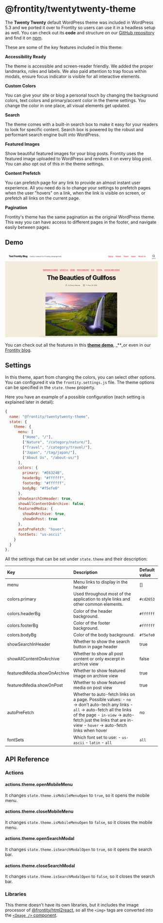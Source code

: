 # @frontity/twentytwenty-theme

The **Twenty Twenty** default WordPress theme was included in WordPress 5.3 and we ported it over to Frontity so users can use it in a headless setup as well. You can check out its **code** and structure on our [GitHub repository](https://github.com/frontity/frontity/tree/dev/packages/twentytwenty-theme) and find it on [npm](https://www.npmjs.com/package/@frontity/twentytwenty-theme).

These are some of the key features included in this theme:

**Accessibility Ready**

The theme is accessible and screen-reader friendly. We added the proper landmarks, roles and labels. We also paid attention to trap focus within modals, ensure focus indicator is visible for all interactive elements.

**Custom Colors**

You can give your site or blog a personal touch by changing the background colors, text colors and primary/accent color in the theme settings. You change the color in one place, all visual elements get updated.

**Search**

The theme comes with a built-in search box to make it easy for your readers to look for specific content. Search box is powered by the robust and performant search engine built into WordPress.

**Featured Images**

Show beautiful featured images for your blog posts. Frontity uses the featured image uploaded to WordPress and renders it on every blog post. You can also opt out of this in the theme settings.

**Content Prefetch**

You can prefetch page for any link to provide an almost instant user experience. All you need do is to change your settings to prefetch pages when the user "hovers" on a link, when the link is visible on screen, or prefetch all links on the current page.

**Pagination**

Frontity's theme has the same pagination as the original WordPress theme. This way you can have access to different pages in the footer, and navigate easily between pages.

## Demo

![Homepage view in Twenty Twenty Frontity Theme.](../.gitbook/assets/screenshot-homepage-view-twentytwenty-frontity-theme.png)

You can check out all the features in this [**theme demo**](https://twentytwenty.frontity.org/), \_\*\*\_or even in our [Frontity blog](https://blog.frontity.org/).

## Settings

In this theme, apart from changing the colors, you can select other options. You can configured it via the `frontity.settings.js` file. The theme options can be specified in the `state.theme` property.

Here you have an example of a possible configuration \(each setting is explained later in detail\):

```javascript
{
  name: "@frontity/twentytwenty-theme",
  state: {
    theme: {
      menu: [
        ["Home", "/"],
        ["Nature", "/category/nature/"],
        ["Travel", "/category/travel/"],
        ["Japan", "/tag/japan/"],
        ["About Us", "/about-us/"]
      ],
      colors: {
        primary: "#E6324B",
        headerBg: "#ffffff",
        footerBg: "#ffffff",
        bodyBg: "#f5efe0"
      },
      showSearchInHeader: true,
      showAllContentOnArchive: false,
      featuredMedia: {
        showOnArchive: true,
        showOnPost: true
      },
      autoPreFetch: "hover",
      fontSets: "us-ascii"
    }
  }
},
```

All the settings that can be set under `state.theme` and their description:

| Key                         | Description                                                                                                                                                                                                                                | Default value |
| :-------------------------- | :----------------------------------------------------------------------------------------------------------------------------------------------------------------------------------------------------------------------------------------- | :------------ |
| menu                        | Menu links to display in the header                                                                                                                                                                                                        | \[\]          |
| colors.primary              | Used throughout most of the application to style links and other common elements.                                                                                                                                                          | `#cd2653`     |
| colors.headerBg             | Color of the header background.                                                                                                                                                                                                            | `#ffffff`     |
| colors.footerBg             | Color of the footer background.                                                                                                                                                                                                            | `#ffffff`     |
| colors.bodyBg               | Color of the body background.                                                                                                                                                                                                              | `#f5efe0`     |
| showSearchInHeader          | Whether to show the search button in page header                                                                                                                                                                                           | true          |
| showAllContentOnArchive     | Whether to show all post content or only excerpt in archive view                                                                                                                                                                           | false         |
| featuredMedia.showOnArchive | Whether to show featured image on archive view                                                                                                                                                                                             | true          |
| featuredMedia.showOnPost    | Whether to show featured media on post view                                                                                                                                                                                                | true          |
| autoPreFetch                | Whether to auto-fetch links on a page. Possible values: - `no` → don't auto-tech any links - `all` → auto-fetch all the links of the page - `in-view` → auto-fetch just the links that are in-view - `hover` → auto-fetch links when hover | no            |
| fontSets                    | Which font set to use: - `us-ascii` - `latin` - `all`                                                                                                                                                                                      | `all`         |

## API Reference

### Actions

#### actions.theme.openMobileMenu

It changes `state.theme.isMobileMenuOpen` to `true`, so it opens the mobile menu.

#### actions.theme.closeMobileMenu

It changes `state.theme.isMobileMenuOpen` to `false`, so it closes the mobile menu.

#### actions.theme.openSearchModal

It changes `state.theme.isSearchModalOpen` to `true`, so it opens the search bar.

#### actions.theme.closeSearchModal

It changes `state.theme.isSearchModalOpen` to `false`, so it closes the search bar.

### Libraries

This theme doesn't have its own libraries, but it includes the image processor of [@frontity/html2react](frontity-twentytwenty-theme.md), so all the `<img>` tags are converted into the [`<Image />` component](frontity-twentytwenty-theme.md).
